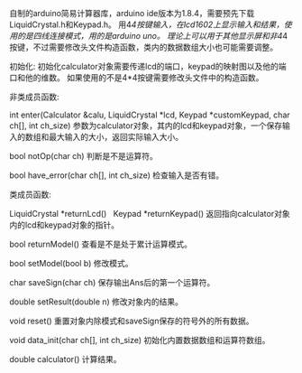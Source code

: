 自制的arduino简易计算器库，arduino ide版本为1.8.4，需要预先下载LiquidCrystal.h和Keypad.h。
用4*4按键输入，在lcd1602上显示输入和结果，使用的是四线连接模式，用的是arduino uno。
理论上可以用于其他显示屏和非4*4按键，不过需要修改头文件构造函数，类内的数据数组大小也可能需要调整。

初始化:
初始化calculator对象需要传递lcd的端口，keypad的映射图以及他的端口和他的维数。
如果使用的不是4*4按键需要修改头文件中的构造函数。

非类成员函数:

int enter(Calculator &calu, LiquidCrystal *lcd, Keypad *customKeypad, char ch[], int ch_size)
参数为calculator对象，其内的lcd和keypad对象，一个保存输入的数组和最大输入的大小，返回实际输入大小。

bool notOp(char ch)
判断是不是运算符。

bool have_error(char ch[], int ch_size)
检查输入是否有错。

类成员函数:

LiquidCrystal *returnLcd()   Keypad *returnKeypad()
返回指向calculator对象内的lcd和keypad对象的指针。

bool returnModel()
查看是不是处于累计运算模式。

bool setModel(bool b)
修改模式。

char saveSign(char ch)
保存输出Ans后的第一个运算符。

double setResult(double n)
修改对象内的结果。

void reset()
重置对象内除模式和saveSign保存的符号外的所有数据。

void data_init(char ch[], int ch_size)
初始化内置数据数组和运算符数组。

double calculator()
计算结果。
